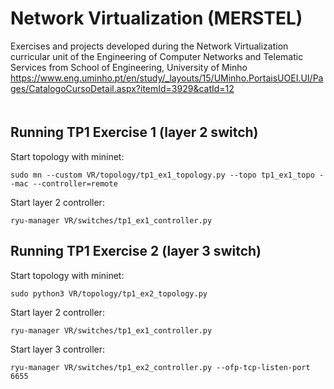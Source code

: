 # Network Virtualization (MERSTEL)

Exercises and projects developed during the Network Virtualization curricular unit of the Engineering of Computer Networks and Telematic Services from School of Engineering, University of Minho https://www.eng.uminho.pt/en/study/_layouts/15/UMinho.PortaisUOEI.UI/Pages/CatalogoCursoDetail.aspx?itemId=3929&catId=12  
　

## Running TP1 Exercise 1 (layer 2 switch)

Start topology with mininet:

```sudo mn --custom VR/topology/tp1_ex1_topology.py --topo tp1_ex1_topo --mac --controller=remote```

Start layer 2 controller:

```ryu-manager VR/switches/tp1_ex1_controller.py```

## Running TP1 Exercise 2 (layer 3 switch)

Start topology with mininet:

```sudo python3 VR/topology/tp1_ex2_topology.py```

Start layer 2 controller:

```ryu-manager VR/switches/tp1_ex1_controller.py```

Start layer 3 controller:

```ryu-manager VR/switches/tp1_ex2_controller.py --ofp-tcp-listen-port 6655```

